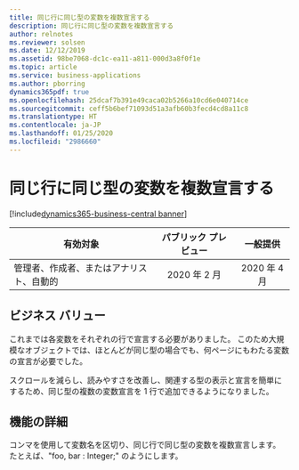 ```yaml
---
title: 同じ行に同じ型の変数を複数宣言する
description: 同じ行に同じ型の変数を複数宣言する
author: relnotes
ms.reviewer: solsen
ms.date: 12/12/2019
ms.assetid: 98be7068-dc1c-ea11-a811-000d3a8f0f1e
ms.topic: article
ms.service: business-applications
ms.author: pborring
dynamics365pdf: true
ms.openlocfilehash: 25dcaf7b391e49caca02b5266a10cd6e040714ce
ms.sourcegitcommit: ceff5b6bef71093d51a3afb60b3fecd4cd8a11c8
ms.translationtype: HT
ms.contentlocale: ja-JP
ms.lasthandoff: 01/25/2020
ms.locfileid: "2986660"
---
```

# <a name="multiple-variable-declarations-of-the-same-type-in-the-same-line"></a>同じ行に同じ型の変数を複数宣言する
[!include[dynamics365-business-central banner](../includes/dynamics365-business-central.md)]

| 有効対象    |  パブリック プレビュー | 一般提供 | 
| ---------- | :----------: |:----------: |
|管理者、作成者、またはアナリスト、自動的|2020 年 2 月| 2020 年 4 月|


## <a name="business-value"></a>ビジネス バリュー
<!-- bv start -->
これまでは各変数をそれぞれの行で宣言する必要がありました。 このため大規模なオブジェクトでは、ほとんどが同じ型の場合でも、何ページにもわたる変数の宣言が必要でした。

スクロールを減らし、読みやすさを改善し、関連する型の表示と宣言を簡単にするため、同じ型の複数の変数宣言を 1 行で追加できるようになりました。 
<!-- bv end -->



## <a name="feature-details"></a>機能の詳細
<!--feature detail start -->
コンマを使用して変数名を区切り、同じ行で同じ型の変数を複数宣言します。 たとえば、"foo, bar : Integer;" のようにします。
<!--feature detail end -->









